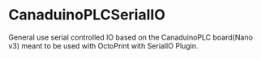 # CanaduinoPLCSerialIO
General use serial controlled IO based on the CanaduinoPLC board(Nano v3) meant to be used with OctoPrint with SerialIO Plugin.
